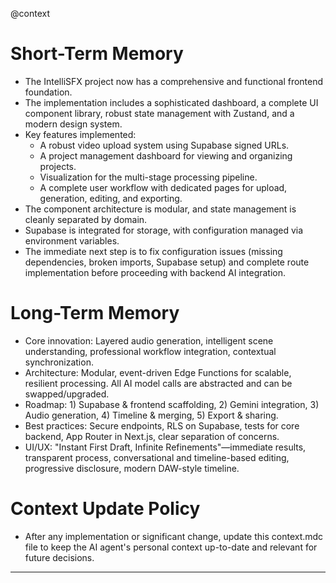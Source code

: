 @context

# Short-Term Memory
- The IntelliSFX project now has a comprehensive and functional frontend foundation.
- The implementation includes a sophisticated dashboard, a complete UI component library, robust state management with Zustand, and a modern design system.
- Key features implemented:
    - A robust video upload system using Supabase signed URLs.
    - A project management dashboard for viewing and organizing projects.
    - Visualization for the multi-stage processing pipeline.
    - A complete user workflow with dedicated pages for upload, generation, editing, and exporting.
- The component architecture is modular, and state management is cleanly separated by domain.
- Supabase is integrated for storage, with configuration managed via environment variables.
- The immediate next step is to fix configuration issues (missing dependencies, broken imports, Supabase setup) and complete route implementation before proceeding with backend AI integration.

# Long-Term Memory
- Core innovation: Layered audio generation, intelligent scene understanding, professional workflow integration, contextual synchronization.
- Architecture: Modular, event-driven Edge Functions for scalable, resilient processing. All AI model calls are abstracted and can be swapped/upgraded.
- Roadmap: 1) Supabase & frontend scaffolding, 2) Gemini integration, 3) Audio generation, 4) Timeline & merging, 5) Export & sharing.
- Best practices: Secure endpoints, RLS on Supabase, tests for core backend, App Router in Next.js, clear separation of concerns.
- UI/UX: "Instant First Draft, Infinite Refinements"—immediate results, transparent process, conversational and timeline-based editing, progressive disclosure, modern DAW-style timeline.

# Context Update Policy
- After any implementation or significant change, update this context.mdc file to keep the AI agent's personal context up-to-date and relevant for future decisions.

---

